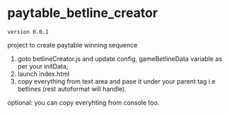 # paytable_betline_creator

```
version 0.0.1
```

project to create paytable winning sequence

1. goto betlineCreator.js and update config, gameBetlineData variable as per your initData;
2. launch index.html
3. copy everything from text area and pase it under your parent tag i.e betlines (rest autoformat will handle).

optional: you can copy everyhting from console too.
